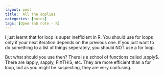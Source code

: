 ```yaml
---
layout: post
title:  All the applies
categories: [notes]
tags: [Open lab note - R]
---
```


I just learnt that for loop is super inefficient in R. You should use for loops only if your next iteration depends on the previous one. If you just want to do something to a list of things seperately, you should NOT use a for loop.

But what should you use then? There is a school of functions called .apply$. There are lapply, sapply, FIXTHIS, etc. They are more efficient than a for loop, but as you might be suspecting, they are very confusing. 


